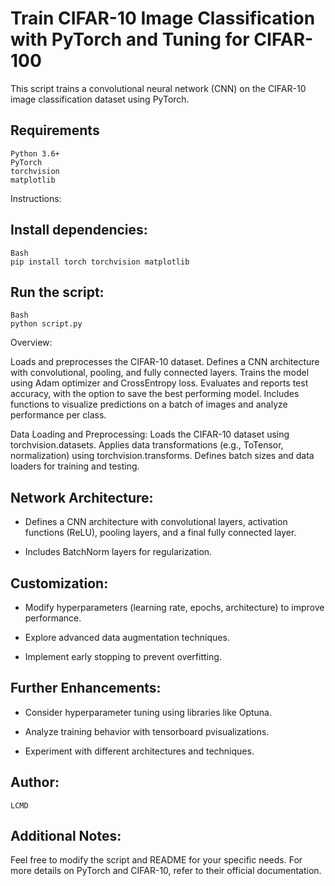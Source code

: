 # Train CIFAR-10 Image Classification with PyTorch and Tuning for CIFAR-100

This script trains a convolutional neural network (CNN) on the CIFAR-10 image classification dataset using PyTorch.

## Requirements

    Python 3.6+
    PyTorch
    torchvision
    matplotlib
    
Instructions:

## Install dependencies:
    Bash
    pip install torch torchvision matplotlib

## Run the script:
    Bash
    python script.py

Overview:

Loads and preprocesses the CIFAR-10 dataset.
Defines a CNN architecture with convolutional, pooling, and fully connected layers.
Trains the model using Adam optimizer and CrossEntropy loss.
Evaluates and reports test accuracy, with the option to save the best performing model.
Includes functions to visualize predictions on a batch of images and analyze performance per class.

Data Loading and Preprocessing:
Loads the CIFAR-10 dataset using torchvision.datasets.
Applies data transformations (e.g., ToTensor, normalization) using torchvision.transforms.
Defines batch sizes and data loaders for training and testing.

## Network Architecture:

- Defines a CNN architecture with convolutional layers, activation functions (ReLU), pooling layers, and a final fully connected layer.

- Includes BatchNorm layers for regularization.

## Customization:

- Modify hyperparameters (learning rate, epochs, architecture) to improve performance.

- Explore advanced data augmentation techniques.

- Implement early stopping to prevent overfitting.

## Further Enhancements:
    
- Consider hyperparameter tuning using libraries like Optuna.

- Analyze training behavior with tensorboard pvisualizations.

- Experiment with different architectures and techniques.

## Author:

    LCMD

## Additional Notes:

Feel free to modify the script and README for your specific needs.
For more details on PyTorch and CIFAR-10, refer to their official documentation.




